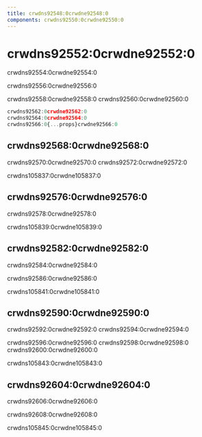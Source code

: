 ```yaml
---
title: crwdns92548:0crwdne92548:0
components: crwdns92550:0crwdne92550:0
---
```


# crwdns92552:0crwdne92552:0

<p class="description">crwdns92554:0crwdne92554:0</p>

crwdns92556:0crwdne92556:0

crwdns92558:0crwdne92558:0 crwdns92560:0crwdne92560:0

```jsx
crwdns92562:0crwdne92562:0
crwdns92564:0crwdne92564:0
crwdns92566:0{...props}crwdne92566:0
```

## crwdns92568:0crwdne92568:0

crwdns92570:0crwdne92570:0 crwdns92572:0crwdne92572:0

crwdns105837:0crwdne105837:0

## crwdns92576:0crwdne92576:0

crwdns92578:0crwdne92578:0

crwdns105839:0crwdne105839:0

## crwdns92582:0crwdne92582:0

crwdns92584:0crwdne92584:0

crwdns92586:0crwdne92586:0

crwdns105841:0crwdne105841:0

## crwdns92590:0crwdne92590:0

crwdns92592:0crwdne92592:0 crwdns92594:0crwdne92594:0

crwdns92596:0crwdne92596:0 crwdns92598:0crwdne92598:0 crwdns92600:0crwdne92600:0

crwdns105843:0crwdne105843:0

## crwdns92604:0crwdne92604:0

crwdns92606:0crwdne92606:0

crwdns92608:0crwdne92608:0

crwdns105845:0crwdne105845:0